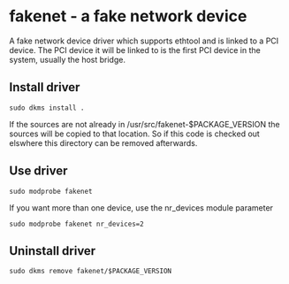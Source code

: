 # fakenet - a fake network device

A fake network device driver which supports ethtool and is linked to a
PCI device.  The PCI device it will be linked to is the first PCI
device in the system, usually the host bridge.

## Install driver

```
sudo dkms install .
```

If the sources are not already in /usr/src/fakenet-$PACKAGE_VERSION
the sources will be copied to that location.  So if this code is
checked out elswhere this directory can be removed afterwards.

## Use driver

```
sudo modprobe fakenet
```

If you want more than one device, use the nr_devices module parameter

```
sudo modprobe fakenet nr_devices=2
```

## Uninstall driver

```
sudo dkms remove fakenet/$PACKAGE_VERSION
```
